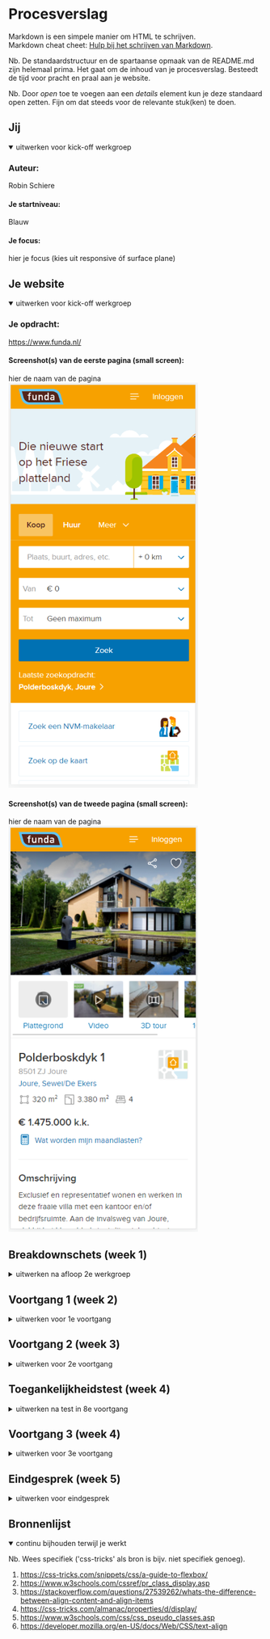 # Procesverslag
Markdown is een simpele manier om HTML te schrijven.  
Markdown cheat cheet: [Hulp bij het schrijven van Markdown](https://github.com/adam-p/markdown-here/wiki/Markdown-Cheatsheet).

Nb. De standaardstructuur en de spartaanse opmaak van de README.md zijn helemaal prima. Het gaat om de inhoud van je procesverslag. Besteedt de tijd voor pracht en praal aan je website.

Nb. Door *open* toe te voegen aan een *details* element kun je deze standaard open zetten. Fijn om dat steeds voor de relevante stuk(ken) te doen.





## Jij

<details open>
<summary>uitwerken voor kick-off werkgroep</summary>

### Auteur:
Robin Schiere

#### Je startniveau:
Blauw

#### Je focus:
hier je focus (kies uit responsive óf surface plane)
 
</details>





## Je website

<details open>
<summary>uitwerken voor kick-off werkgroep</summary>

### Je opdracht:
https://www.funda.nl/

#### Screenshot(s) van de eerste pagina (small screen): 
hier de naam van de pagina  
<img src="origineel/funda home small.png" width="375px" alt="omschrijving van de pagina">

#### Screenshot(s) van de tweede pagina (small screen):
hier de naam van de pagina  
<img src="origineel/funda detail small.png" width="375px" alt="omschrijving van de pagina">
 
</details>





## Breakdownschets (week 1)

<details>
<summary>uitwerken na afloop 2e werkgroep</summary>

### de hele pagina: 
<img src="breakdown/breakdown home.png" width="375px" alt="breakdown van de hele pagina">

### dynamisch deel (bijv menu): 
<img src="images/dummy-plaatje.jpg" width="375px" alt="breakdown van een dynamisch deel">

### wellicht nog een dynamisch deel (bijv filter): 
<img src="images/dummy-plaatje.jpg" width="375px" alt="breakdown van nog een dynamisch deel">

</details>





## Voortgang 1 (week 2)

<details>
<summary>uitwerken voor 1e voortgang</summary>

### Stand van zaken
hier dit ging goed & dit was lastig (neem ook screenshots op van delen van je website en code)


### Agenda voor meeting
samen met je groepje opstellen

| student 1      | student 2          | student 3    | student 4        |
| ---            | ---                | ---          | ---              |
| dit bespreken  | en dit             | en ik dit    | en dan ik dat    |
| en dat ook nog | dit als er tijd is | nog een punt | dit wil ik zeker |
| ...            | ...                | ...          | ...              |


### Verslag van meeting
hier na afloop snel de uitkomsten van de meeting vastleggen

- punt 1
- punt 2
- nog een punt
- ...

</details>





## Voortgang 2 (week 3)

<details>
<summary>uitwerken voor 2e voortgang</summary>

### Stand van zaken
hier dit ging goed & dit was lastig (neem ook screenshots op van delen van je website en code)
Ik ben al veel verder gekomen met de css van de opening op de homepagina. Ik vond het erg lastig om het formulier op te maken maar er hoeft nu niet zo veel meer te gebeuren.
Dit is hoe het er uit ziet vs het origineel
<img src="origineel/voortgang week 3/home opening origineel.png" width="375px" alt="screenschot van originele home opening">
<img src="origineel/voortgang week 3/home opening eigen.png" width="375px" alt="screenschot van eigen home opening">
Dit is de code waarmee ik tot het resultaat ben gekomen
<img src="origineel/voortgang week 3/html code opening1.png" width="375px" alt="screenschot vanhtml code">
<img src="origineel/voortgang week 3/html code opening2.png" width="375px" alt="screenschot van html code">
<img src="origineel/voortgang week 3/html code opening3.png" width="375px" alt="screenschot van html code">
<img src="origineel/voortgang week 3/css code opening1.png" width="375px" alt="screenschot van css">
<img src="origineel/voortgang week 3/css code opening2.png" width="375px" alt="screenschot van css">


 
### Agenda voor meeting
samen met je groepje opstellen

| student 1      | student 2          | student 3    | student 4        |
| ---            | ---                | ---          | ---              |
| dit bespreken  | en dit             | en ik dit    | en dan ik dat    |
| en dat ook nog | dit als er tijd is | nog een punt | dit wil ik zeker |
| ...            | ...                | ...          | ...              |


### Verslag van meeting
hier na afloop snel de uitkomsten van de meeting vastleggen

- punt 1
- punt 2
- nog een punt
- ...

</details>





## Toegankelijkheidstest (week 4)

<details>
<summary>uitwerken na test in 8e voortgang</summary>

### Bevindingen
Lijst met je bevindingen die in de test naar voren kwamen:

#### Titel eerste bevinding
Hier korte omschrijving (met indien nodig een afbeelding)

Hier een omschrijving van hoe het opgelost kan worden (met indien nodig een afbeelding)


#### Titel tweede bevinding. 
Hier korte omschrijving (met indien nodig een afbeelding)

Hier een omschrijving van hoe het opgelost kan worden (met indien nodig een afbeelding)


#### Titel volgende bevinding. 
Hier korte omschrijving (met indien nodig een afbeelding)

Hier een omschrijving van hoe het opgelost kan worden (met indien nodig een afbeelding)


#### Titel nog een bevinding. 
Hier korte omschrijving (met indien nodig een afbeelding)

Hier een omschrijving van hoe het opgelost kan worden (met indien nodig een afbeelding)

</details>





## Voortgang 3 (week 4)

<details>
<summary>uitwerken voor 3e voortgang</summary>

### Stand van zaken
hier dit ging goed & dit was lastig (neem ook screenshots op van delen van je website en code)
GING GOED
 - slider detailpagina
 - polderboskdyk sectie
 
 NOG LASTIG
 - overloop tekst omschrijving
 - overlays foto
 
<img src="origineel/voortgang week 4/slider eigen.png" width="375px" alt="screenschot van eigen slider">
<img src="origineel/voortgang week 4/slider origineel.png" width="375px" alt="screenshot van originele slider">
<img src="origineel/voortgang week 4/slider html code.png" width="375px" alt="html code slider">
<img src="origineel/voortgang week 4/slider css code.png" width="375px" alt="css code slider">
 <img src="origineel/voortgang week 4/omschrijving origineel.png" width="375px" alt="omschrijving origineel">
 <img src="origineel/voortgang week 4/omschrijving eigen.png" width="375px" alt="omschrijving eigen">

### Agenda voor meeting
samen met je groepje opstellen

| student 1      | student 2          | student 3    | student 4        |
| ---            | ---                | ---          | ---              |
| dit bespreken  | en dit             | en ik dit    | en dan ik dat    |
| en dat ook nog | dit als er tijd is | nog een punt | dit wil ik zeker |
| ...            | ...                | ...          | ...              |


### Verslag van meeting
hier na afloop snel de uitkomsten van de meeting vastleggen

- punt 1
- punt 2
- nog een punt
- ...

</details>





## Eindgesprek (week 5)

<details>
<summary>uitwerken voor eindgesprek</summary>

### Stand van zaken
hier dit ging goed & dit was lastig (neem ook screenshots op van delen van je website en code)

### Screenshot(s)

hier screenshot(s) van je eindresultaat

</details>





## Bronnenlijst

<details open>
<summary>continu bijhouden terwijl je werkt</summary>

Nb. Wees specifiek ('css-tricks' als bron is bijv. niet specifiek genoeg).

1. https://css-tricks.com/snippets/css/a-guide-to-flexbox/
2. https://www.w3schools.com/cssref/pr_class_display.asp
3. https://stackoverflow.com/questions/27539262/whats-the-difference-between-align-content-and-align-items
4. https://css-tricks.com/almanac/properties/d/display/
5. https://www.w3schools.com/css/css_pseudo_classes.asp 
6. https://developer.mozilla.org/en-US/docs/Web/CSS/text-align
 
 
</details>
